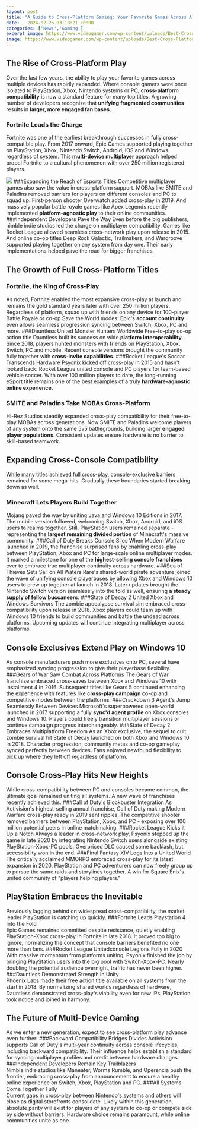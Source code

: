 ```yaml
---
layout: post
title: "A Guide to Cross-Platform Gaming: Your Favorite Games Across All Your Devices"
date:   2024-02-26 03:18:21 +0000
categories: ['News','Gaming']
excerpt_image: https://www.videogamer.com/wp-content/uploads/Best-Cross-Platform-Games-1.jpg
image: https://www.videogamer.com/wp-content/uploads/Best-Cross-Platform-Games-1.jpg
---
```


## The Rise of Cross-Platform Play 
Over the last few years, the ability to play your favorite games across multiple devices has rapidly expanded. Where console gamers were once isolated to PlayStation, Xbox, Nintendo systems or PC, **cross-platform compatibility** is now a standard feature for many top titles. A growing number of developers recognize that **unifying fragmented communities** results in **larger, more engaged fan bases**. 
### Fortnite Leads the Charge
Fortnite was one of the earliest breakthrough successes in fully cross-compatible play. From 2017 onward, Epic Games supported playing together on PlayStation, Xbox, Nintendo Switch, Android, iOS and Windows regardless of system. This **multi-device multiplayer** approach helped propel Fortnite to a cultural phenomenon with over 250 million registered players. 

![](https://www.videogamer.com/wp-content/uploads/Best-Cross-Platform-Games-1.jpg)
###Expanding the Reach of Esports Titles
Competitive multiplayer games also saw the value in cross-platform support. MOBAs like SMITE and Paladins removed barriers for players on different consoles and PC to squad up. First-person shooter Overwatch added cross-play in 2019. And massively popular battle royale games like Apex Legends recently implemented **platform-agnostic play** to their online communities. 
###Independent Developers Pave the Way
Even before the big publishers, nimble indie studios led the charge on multiplayer compatibility. Games like Rocket League allowed seamless cross-network play upon release in 2015. And online co-op titles Deep Rock Galactic, Trailmakers, and Wargroove supported playing together on any system from day one. Their early implementations helped pave the road for bigger franchises.
## The Growth of Full Cross-Platform Titles
### Fortnite, the King of Cross-Play 
As noted, Fortnite enabled the most expansive cross-play at launch and remains the gold standard years later with over 250 million players. Regardless of platform, squad up with friends on any device for 100-player Battle Royale or co-op Save the World modes. Epic's **account continuity** even allows seamless progression syncing between Switch, Xbox, PC and more.
###Dauntless United Monster Hunters Worldwide
Free-to-play co-op action title Dauntless built its success on wide **platform interoperability**. Since 2018, players hunted monsters with friends on PlayStation, Xbox, Switch, PC and mobile. Recent console versions brought the community fully together with **cross-invite capabilities**. 
###Rocket League's Soccar Transcends Hardware
Psyonix kicked off cross-play in 2015 and hasn't looked back. Rocket League united console and PC players for team-based vehicle soccer. With over 100 million players to date, the long-running eSport title remains one of the best examples of a truly **hardware-agnostic online experience.**
### SMITE and Paladins Take MOBAs Cross-Platform
Hi-Rez Studios steadily expanded cross-play compatibility for their free-to-play MOBAs across generations. Now SMITE and Paladins welcome players of any system onto the same 5v5 battlegrounds, building larger **engaged player populations**. Consistent updates ensure hardware is no barrier to skill-based teamwork.
## Expanding Cross-Console Compatibility 
While many titles achieved full cross-play, console-exclusive barriers remained for some mega-hits. Gradually these boundaries started breaking down as well. 
### Minecraft Lets Players Build Together  
Mojang paved the way by uniting Java and Windows 10 Editions in 2017. The mobile version followed, welcoming Switch, Xbox, Android, and iOS users to realms together. Still, PlayStation users remained separate - representing the **largest remaining divided portion** of Minecraft's massive community.
###Call of Duty Breaks Console Silos
When Modern Warfare launched in 2019, the franchise surprised fans by enabling cross-play between PlayStation, Xbox and PC for large-scale online multiplayer modes. It marked a milestone for one of the **highest-selling console franchises** ever to embrace true multiplayer continuity across hardware.
###Sea of Thieves Sets Sail on All Waters 
Rare's shared-world pirate adventure joined the wave of unifying console playerbases by allowing Xbox and Windows 10 users to crew up together at launch in 2018. Later updates brought the Nintendo Switch version seamlessly into the fold as well, ensuring **a steady supply of fellow buccaneers**. 
###State of Decay 2 United Xbox and Windows Survivors
The zombie apocalypse survival sim embraced cross-compatibility upon release in 2018. Xbox players could team up with Windows 10 friends to build communities and battle the undead across platforms. Upcoming updates will continue integrating multiplayer across platforms.
## Console Exclusives Extend Play on Windows 10  
As console manufacturers push more exclusives onto PC, several have emphasized syncing progression to give their playerbase flexibility. 
###Gears of War Saw Combat Across Platforms
The Gears of War franchise embraced cross-saves between Xbox and Windows 10 with installment 4 in 2016. Subsequent titles like Gears 5 continued enhancing the experience with features like **cross-play campaign** co-op and competitive modes between the platforms.
###Crackdown 3 Agent's Jump Seamlessly Between Devices 
Microsoft's superpowered open-world launched in 2017 supporting a fully **sync'd agent profile** on Xbox consoles and Windows 10. Players could freely transition multiplayer sessions or continue campaign progress interchangeably.
###State of Decay 2 Embraces Multiplatform Freedom
As an Xbox exclusive, the sequel to cult zombie survival hit State of Decay launched on both Xbox and Windows 10 in 2018. Character progression, community metas and co-op gameplay synced perfectly between devices. Fans enjoyed newfound flexibility to pick up where they left off regardless of platform. 
## Console Cross-Play Hits New Heights
While cross-compatibility between PC and consoles became common, the ultimate goal remained uniting all systems. A new wave of franchises recently achieved this.
###Call of Duty's Blockbuster Integration 
As Activision's highest-selling annual franchise, Call of Duty making Modern Warfare cross-play ready in 2019 sent ripples. The competitive shooter removed barriers between PlayStation, Xbox, and PC - exposing over 100 million potential peers in online matchmaking.
###Rocket League Kicks it Up a Notch
Always a leader in cross-network play, Psyonix stepped up the game in late 2020 by integrating Nintendo Switch users alongside existing PlayStation-Xbox-PC pools. Overpriced DLC caused some backlash, but accessibility won in the end. 
###Final Fantasy XIV Logs Into a United World 
The critically acclaimed MMORPG embraced cross-play for its latest expansion in 2020. PlayStation and PC adventurers can now freely group up to pursue the same raids and storylines together. A win for Square Enix's united community of "players helping players."
## PlayStation Embraces the Inevitable 
Previously lagging behind on widespread cross-compatibility, the market leader PlayStation is catching up quickly. 
###Fortnite Leads Playstation 4 Into the Fold  
Epic Games remained committed despite resistance, quietly enabling PlayStation-Xbox cross-play in Fortnite in late 2018. It proved too big to ignore, normalizing the concept that console barriers benefited no one more than fans.
###Rocket League Unitedconsole Legions Fully in 2020
With massive momentum from platforms uniting, Psyonix finished the job by bringing PlayStation users into the big pool with Switch-Xbox-PC. Nearly doubling the potential audience overnight, traffic has never been higher. 
###Dauntless Demonstrated Strength in Unity  
Phoenix Labs made their free action title available on all systems from the start in 2018. By normalizing shared worlds regardless of hardware, Dauntless demonstrated cross-play's viability even for new IPs. PlayStation took notice and joined in harmony.
## The Future of Multi-Device Gaming  
As we enter a new generation, expect to see cross-platform play advance even further:
###Backward Compatibility Bridges Divides 
Activision supports Call of Duty's multi-year continuity across console lifecycles, including backward compatibility. Their influence helps establish a standard for syncing multiplayer profiles and credit between hardware changes. 
###Independent Developers Remain Key Trailblazers  
Nimble indie studios like Maneater, Worms Rumble, and Operencia push the frontier, embracing cross-play from announcement to ensure a healthy online experience on Switch, Xbox, PlayStation and PC. 
###All Systems Come Together Fully  
Current gaps in cross-play between Nintendo's systems and others will close as digital storefronts consolidate. Likely within this generation, absolute parity will exist for players of any system to co-op or compete side by side without barriers. Hardware choice remains paramount, while online communities unite as one.